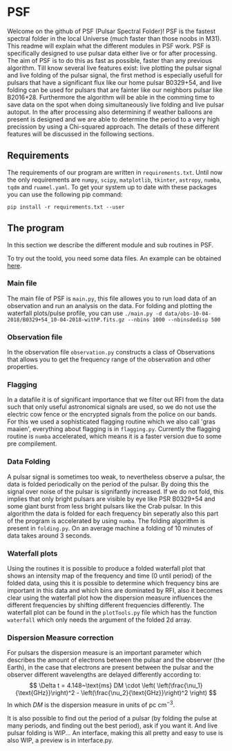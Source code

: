 # PSF
Welcome on the github of PSF (Pulsar Spectral Folder)! PSF is the fastest spectral folder in the local Universe (much faster than those noobs in M31). This readme will explain what the different modules in PSF work. PSF is specifically designed to use pulsar data either live or for after processing. The aim of PSF is to do this as fast as possible, faster than any previous algorithm. Till know several live features exist: live plotting the pulsar signal and live folding of the pulsar signal, the first method is especially usefull for pulsars that have a significant flux like our home pulsar B0329+54, and live folding can be used for pulsars that are fainter like our neighbors pulsar like B2016+28. Furthermore the algorithm will be able in the comming time to save data on the spot when doing simultaneously live folding and live pulsar autoput. In the after processing also determining if weather balloons are present is designed and we are able to determine the period to a very high precission by using a Chi-squared approach. The details of these different features will be discussed in the following sections.

## Requirements
The requirements of our program are written in `requirements.txt`.  Until now the only requirements are `numpy`, `scipy`, `matplotlib`, `tkinter`, `astropy`, `numba`, `tqdm` and `ruamel.yaml`. To get your system up to date with these packages you can use the following pip command:

`pip install -r requirements.txt --user`

## The program
In this section we describe the different module and sub routines in PSF.

To try out the toold, you need some data files. An example can be obtained [here](https://www.astro.rug.nl/~camras/data/CAMRAS/obs-10-04-2018/B0329+54_10-04-2018-withP.fits.gz). 

### Main file
The main file of PSF is `main.py`, this file allowes you to run load data of an observation and run an analysis on the data.
For folding and plotting the waterfall plots/pulse profile, you can use
`
./main.py -d data/obs-10-04-2018/B0329+54_10-04-2018-withP.fits.gz --nbins 1000 --nbinsdedisp 500
`

### Observation file
In the observation file `observation.py` constructs a class of Observations that allows you to get the frequency range of the observation and other properties.

### Flagging
In a datafile it is of significant importance that we filter out RFI from the data such that only useful astronomical signals are used, so we do not use the electric cow fence or the encrypted signals from the police on our bands. For this we used a sophisticated flagging routine which we also call 'gras maaien', everything about flagging is in `flagging.py`. Currently the flagging routine is `numba` accelerated, which means it is a faster version due to some pre compilement.

### Data Folding
A pulsar signal is sometimes too weak, to nevertheless observe a pulsar, the data is folded periodically on the period of the pulsar. By doing this the signal over noise of the pulsar is signifantly increased. If we do not fold, this implies that only bright pulsars are visible by eye like PSR B0329+54 and some giant burst from less bright pulsars like the Crab pulsar. In this algorithm the data is folded for each frequency bin seperatly also this part of the program is accelerated by using `numba`. The folding algorithm is present in `folding.py`. On an average machine a folding of 10 minutes of data takes around 3 seconds.

### Waterfall plots 
Using the routines it is possible to produce a folded waterfall plot that shows an intensity map of the frequency and time (0 until period) of the folded data, using this it is possible to determine which frequency bins are important in this data and which bins are dominated by RFI, also it becomes clear using the waterfall plot how the dispersion measure influences the different frequencies by shifting different frequencies differently. The waterfall plot can be found in the `plotTools.py` file which has the function `waterfall` which only needs the argument of the folded 2d array.

### Dispersion Measure correction
For pulsars the dispersion measure is an important parameter which describes the amount of electrons between the pulsar and the observer (the Earth), in the case that electrons are present between the pulsar and the observer different wavelengths are delayed differently according to:
$$ \Delta t = 4.148~\text{ms} DM \cdot \left( \left(\frac{\nu_1}{\text{GHz}}\right)^2 - \left(\frac{\nu_2}{\text{GHz}}\right)^2 \right) $$
In which $DM$ is the dispersion measure in units of $\text{pc}~\text{cm}^{-3}$.

It is also possible to find out the period of a pulsar (by folding the pulse at many periods, and finding out the best period), ask if you want it.
And live pulsar folding is WIP...
An interface, making this all pretty and easy to use is also WIP, a preview is in interface.py.
